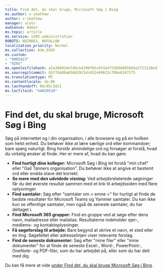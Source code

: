 ```yaml
---
title: Find det, du skal bruge, Microsoft Søg i Bing
ms.author: v-jmathew
author: v-jmathew
manager: scotv
audience: Admin
ms.topic: article
ms.service: o365-administration
ROBOTS: NOINDEX, NOFOLLOW
localization_priority: Normal
ms.collection: Adm_O365
ms.custom:
- "9005423"
- "9265"
ms.openlocfilehash: a5a3b0924efd9cb4399f05c8fdad7530968056b5e2723128edf6cfbc2f92f558
ms.sourcegitcommit: b5f7da89a650d2915dc652449623c78be6247175
ms.translationtype: MT
ms.contentlocale: da-DK
ms.lasthandoff: 08/05/2021
ms.locfileid: "54029510"
---
```

# <a name="find-what-you-need-with-microsoft-search-in-bing"></a>Find det, du skal bruge, Microsoft Søg i Bing

Søg på internettet og i din organisation, i alle browsere og på en hvilken som helst enhed. Du behøver ikke at lære særlige ord eller kommandoer; bare spørg naturligt. Bing forstår almindelige ord og forsøger at forstå, hvad du virkelig ønsker at finde. Her er mere af, hvad du kan gøre:

- **Find hurtigt dine kolleger:** Microsoft Søg i Bing let forstå "min chef" eller "Gail Tanners organisation". Du behøver ikke at angive et bestemt ord eller endda stave det korrekt.
- **Se mere med den udvidede visning:** Ved arbejdsrelaterede søgninger får du det øverste resultat sammen med et link til arbejdssiden med flere oplysninger.
- **Find samtaler:** Søg efter "samtaler om < emne >" for hurtigt at finde de bedste resultater for Microsoft Teams og Yammer samtaler. Du kan ikke kun se offentlige samtaler, men også de seneste samtaler, du har deltaget i.
- **Find Microsoft 365 grupper:** Find en gruppe ved at søge efter dens navn, mailadresse eller mailalias. Resultaterne indeholder ejer-, medlems- og kontaktoplysninger.
- **Få søgeforslag til arbejde:** Bare begynd at skrive et navn, et sted eller en ting. Søgefeltet eller adresselinjen viser relevante forslag.
- **Find de seneste dokumenter:** Søg efter "mine filer" eller "mine dokumenter" for at finde de seneste Excel-, Word-, PowerPoint-, OneNote- og PDF-filer, som du har arbejdet på, eller som du har delt med dig.

Du kan få mere at vide [under Find det, du skal bruge Microsoft Søg i Bing](https://go.microsoft.com/fwlink/?linkid=2149027).
